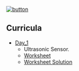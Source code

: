 [![button](https://raw.githubusercontent.com/BotDevLLC/BotDevCurriculum/master/Pictures/back_button.png)](https://github.com/BotDevLLC/BotDevCurriculum/blob/master/readme.md)

## Curricula

- [Day_1](https://github.com/BotDevLLC/BotDevCurriculum/blob/master/Curriculum/Week_5/Day_1/readme.md)
    -  Ultrasonic Sensor. 
    -  [Worksheet](https://github.com/BotDevLLC/BotDevCurriculum/blob/master/Curriculum/Week_5/Day_1/Ultrasonic_Worksheet.md)
    -  [Worksheet Solution](https://github.com/BotDevLLC/BotDevCurriculum/blob/master/Curriculum/Week_5/Day_1/Worksheet_Solution)


